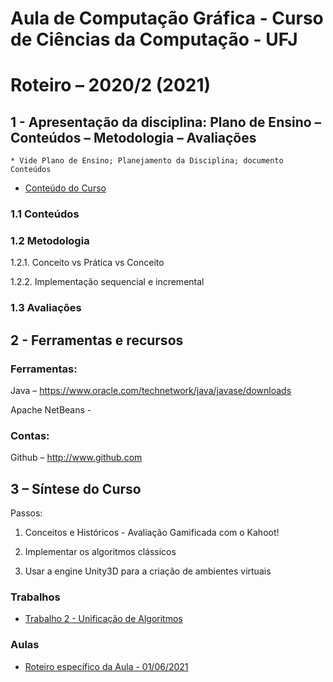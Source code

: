 # Aula de Computação Gráfica - Curso de Ciências da Computação - UFJ
# Roteiro – 2020/2 (2021)

## 1 - Apresentação da disciplina: Plano de Ensino – Conteúdos – Metodologia – Avaliações
	* Vide Plano de Ensino; Planejamento da Disciplina; documento Conteúdos

- [Conteúdo do Curso]()

### 1.1 Conteúdos



### 1.2 Metodologia

1.2.1. Conceito vs Prática vs Conceito

1.2.2. Implementação sequencial e incremental

### 1.3 Avaliações



## 2  - Ferramentas e recursos

### Ferramentas:
Java – https://www.oracle.com/technetwork/java/javase/downloads 

Apache NetBeans - 

### Contas:
Github – http://www.github.com 


## 3 – Síntese do Curso
Passos:
1. Conceitos e Históricos - Avaliação Gamificada com o Kahoot!

2. Implementar os algoritmos clássicos

3. Usar a engine Unity3D para a criação de ambientes virtuais



### Trabalhos
- [Trabalho 2 - Unificação de Algoritmos]()

### Aulas
- [Roteiro específico da Aula - 01/06/2021](https://github.com/marcoswagner-commits/projetos_cg/blob/f8bfb2bcd4ffb93a44f3cd116193a5804c8415be/aula1.md)
